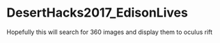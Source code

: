 # DesertHacks2017_EdisonLives
Hopefully this will search for 360 images and display them to oculus rift
